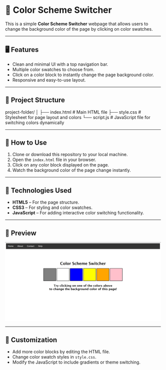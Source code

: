 # 🎨 Color Scheme Switcher

This is a simple **Color Scheme Switcher** webpage that allows users to change the background color of the page by clicking on color swatches.

---

## 🖥️ Features

- Clean and minimal UI with a top navigation bar.
- Multiple color swatches to choose from.
- Click on a color block to instantly change the page background color.
- Responsive and easy-to-use layout.

---

## 📂 Project Structure

project-folder/
│
├── index.html # Main HTML file
├── style.css # Stylesheet for page layout and colors
└── script.js # JavaScript file for switching colors dynamically

---

## 🚀 How to Use

1. Clone or download this repository to your local machine.
2. Open the `index.html` file in your browser.
3. Click on any color block displayed on the page.
4. Watch the background color of the page change instantly.

---

## 📝 Technologies Used

- **HTML5** – For the page structure.
- **CSS3** – For styling and color swatches.
- **JavaScript** – For adding interactive color switching functionality.

---

## 📸 Preview

![Color Scheme Switcher Screenshot](./preview.png)

---

## 🔧 Customization

- Add more color blocks by editing the HTML file.
- Change color swatch styles in `style.css`.
- Modify the JavaScript to include gradients or theme switching.
